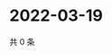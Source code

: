 # 2022-03-19

共 0 条

<!-- BEGIN WEIBO -->
<!-- 最后更新时间 Sat Mar 19 2022 22:14:39 GMT+0800 (China Standard Time) -->

<!-- END WEIBO -->
